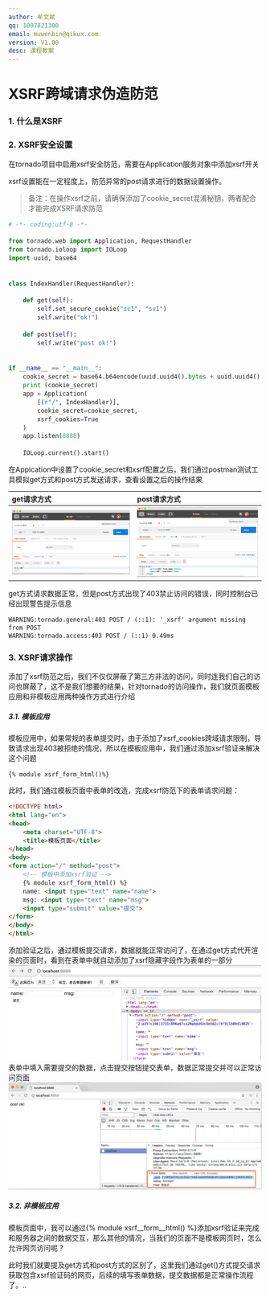 ```yaml
---
author: 牟文斌
qq: 1007821300
email: muwenbin@qikux.com
version: V1.00
desc: 课程教案
---
```


# XSRF跨域请求伪造防范

### 1. 什么是XSRF

### 2. XSRF安全设置

在tornado项目中启用xsrf安全防范，需要在Application服务对象中添加xsrf开关

xsrf设置能在一定程度上，防范异常的post请求进行的数据设置操作。

> 备注：在操作xsrf之前，请确保添加了cookie\_secret混淆秘钥，两者配合才能完成XSRF请求防范

```python
# -*- coding:utf-8 -*-

from tornado.web import Application, RequestHandler
from tornado.ioloop import IOLoop
import uuid, base64


class IndexHandler(RequestHandler):

    def get(self):
        self.set_secure_cookie("sc1", "sv1")
        self.write("ok!")

    def post(self):
        self.write("post ok!")


if __name__ == "__main__":
    cookie_secret = base64.b64encode(uuid.uuid4().bytes + uuid.uuid4().bytes)
    print (cookie_secret)
    app = Application(
        [(r"/", IndexHandler)],
        cookie_secret=cookie_secret,
        xsrf_cookies=True
    )
    app.listen(8888)

    IOLoop.current().start()
```

在Appication中设置了cookie\_secret和xsrf配置之后，我们通过postman测试工具模拟get方式和post方式发送请求，查看设置之后的操作结果

| get请求方式 | post请求方式 |
| :--- | :--- |
| ![](/assets/get) | ![](/assets/post) |

get方式请求数据正常，但是post方式出现了403禁止访问的错误，同时控制台已经出现警告提示信息

```
WARNING:tornado.general:403 POST / (::1): '_xsrf' argument missing from POST
WARNING:tornado.access:403 POST / (::1) 0.49ms
```

### 3. XSRF请求操作

添加了xsrf防范之后，我们不仅仅屏蔽了第三方非法的访问，同时连我们自己的访问也屏蔽了，这不是我们想要的结果，针对tornado的访问操作，我们就页面模板应用和非模板应用两种操作方式进行介绍

##### 3.1. 模板应用

模板应用中，如果常规的表单提交时，由于添加了xsrf\_cookies跨域请求限制，导致请求出现403被拒绝的情况，所以在模板应用中，我们通过添加xsrf验证来解决这个问题

```
{% module xsrf_form_html()%}
```

此时，我们通过模板页面中表单的改造，完成xsrf防范下的表单请求问题：

```html
<!DOCTYPE html>
<html lang="en">
<head>
    <meta charset="UTF-8">
    <title>模板页面</title>
</head>
<body>
<form action="/" method="post">
    <!-- 模板中添加xsrf验证 -->
    {% module xsrf_form_html() %}
    name: <input type="text" name="name">
    msg: <input type="text" name="msg">
    <input type="submit" value="提交">
</form>
</body>
</html>
```

添加验证之后，通过模板提交请求，数据就能正常访问了，在通过get方式代开渲染的页面时，看到在表单中就自动添加了xsrf隐藏字段作为表单的一部分![](/assets/xsrf2)表单中填入需要提交的数据，点击提交按钮提交表单，数据正常提交并可以正常访问页面![](/assets/xsrf1)

##### 3.2. 非模板应用

模板页面中，我可以通过{% module xsrf\__form\__html\(\) %}添加xsrf验证来完成和服务器之间的数据交互，那么其他的情况，当我们的页面不是模板网页时，怎么允许网页访问呢？

此时我们就要提及get方式和post方式的区别了，这里我们通过get\(\)方式提交请求获取包含xsrf验证码的网页，后续的填写表单数据，提交数据都是正常操作流程了。..

